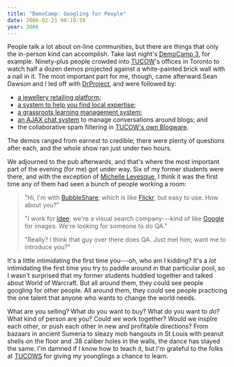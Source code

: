```yaml
---
title: "DemoCamp: Googling for People"
date: 2006-02-21 08:18:59
year: 2006
---
```

People talk a lot about on-line communities, but there are things that only the in-person kind can accomplish.  Take last night's <a href="http://barcamp.pbwiki.com/TorCampDemoCamp3">DemoCamp 3</a>, for example.  Ninety-plus people crowded into <a href="http://www.tucows.com">TUCOW</a>'s offices in Toronto to watch half a dozen demos projected against a white-painted brick wall with a nail in it.  The most important part for me, though, came afterward.Sean Dawson and I led off with <a href="http://www.third-bit.com/drproject">DrProject</a>, and were followed by:
<ul>
	<li><a href="http://www.openbluenetworks.com">a jewellery retailing platform</a>;</li>
	<li><a href="http://www.thelocalguru.com">a system to help you find local expertise</a>;</li>
	<li><a href="http://www.nuvvo.com">a grassroots learning management system</a>;</li>
	<li><a href="http://www.blogchat.com">an AJAX chat system</a> to manage conversations around blogs; and</li>
	<li>the collaborative spam filtering in <a href="http://www.blogware.com">TUCOW's own Blogware</a>.</li>
</ul>
The demos ranged from earnest to credible; there were plenty of questions after each, and the whole show ran just under two hours.

We adjourned to the pub afterwards, and that's where the most important part of the evening (for me) got under way.  Six of my former students were there, and with the exception of <a href="http://www.insanecats.com">Michelle Levesque</a>, I think it was the first time any of them had seen a bunch of people working a room:
<blockquote>"Hi, I'm with <a href="http://www.bubbleshare.com">BubbleShare</a>, which is like <a href="http://www.flickr.com">Flickr</a>, but easy to use.  How about you?"

"I work for <a href="http://www.ideeinc.com">Idee</a>; we're a visual search company---kind of like <a href="http://www.google.com">Google</a> for images.  We're looking for someone to do QA."

"Really?  I think that guy over there does QA.  Just met him; want me to introduce you?"</blockquote>
It's a little intimidating the first time you---oh, who am I kidding?  It's a <em>lot</em> intimidating the first time you try to paddle around in that particular pool, so I wasn't surprised that my former students huddled together and talked about World of Warcraft. But all around them, they could see people googling for other people. All around them, they could see people practicing the one talent that anyone who wants to change the world needs.

What are you selling?  What do you want to buy?  What do you want to <em>do</em>?  What kind of person are you?  Could we work together? Would we inspire each other, or push each other in new and profitable directions?  From bazaars in ancient Sumeria to sleazy mob hangouts in St Louis with peanut shells on the floor and .38 caliber holes in the walls, the dance has stayed the same.  I'm damned if I know how to teach it, but I'm grateful to the folks at <a href="http://www.tucows.com">TUCOWS</a> for giving my younglings a chance to learn.
